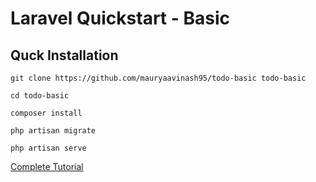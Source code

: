 # Laravel Quickstart - Basic

## Quck Installation

    git clone https://github.com/mauryaavinash95/todo-basic todo-basic

    cd todo-basic

    composer install

    php artisan migrate

    php artisan serve

[Complete Tutorial](https://laravel.com/docs/5.2/quickstart)
